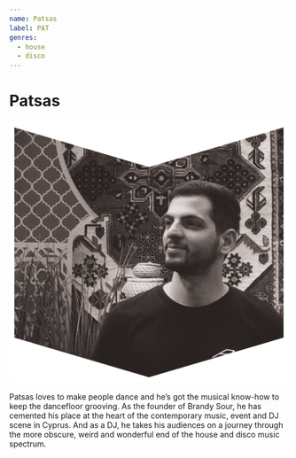 ```yaml
---
name: Patsas
label: PAT
genres:
  - house
  - disco
---
```


# Patsas

![](./assets/images/PATSAS.png)

Patsas loves to make people dance and he’s got the musical know-how to keep the dancefloor grooving. As the founder of Brandy Sour, he has cemented his place at the heart of the contemporary music, event and DJ scene in Cyprus. And as a DJ, he takes his audiences on a journey through the more obscure, weird and wonderful end of the house and disco music spectrum.
